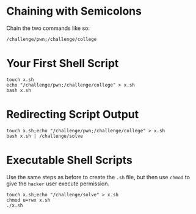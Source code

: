 # Chaining with Semicolons
Chain the two commands like so:
```
/challenge/pwn;/challenge/college
```

# Your First Shell Script
```
touch x.sh
echo "/challenge/pwn;/challenge/college" > x.sh
bash x.sh
```

# Redirecting Script Output
```
touch x.sh;echo "/challenge/pwn;/challenge/college" > x.sh
bash x.sh | /challenge/solve
```

# Executable Shell Scripts
Use the same steps as before to create the `.sh` file, but then use `chmod` to give the `hacker` user execute permission.
```
touch x.sh;echo "/challenge/solve" > x.sh
chmod u=rwx x.sh
./x.sh
```